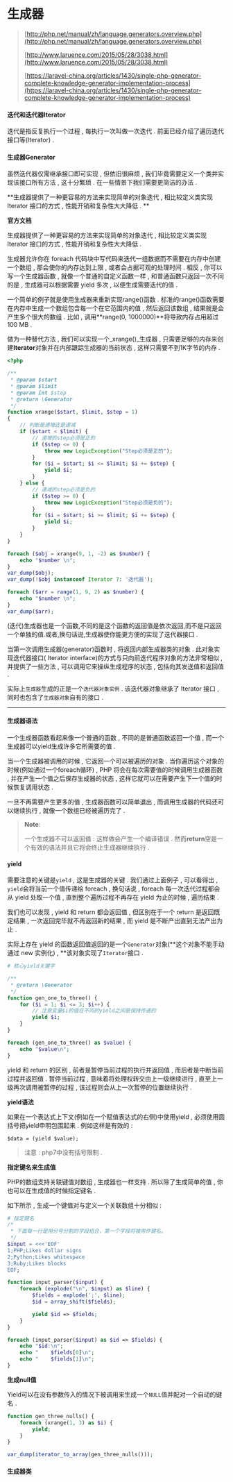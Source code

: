 # 生成器

> [http://php.net/manual/zh/language.generators.overview.php](http://php.net/manual/zh/language.generators.overview.php)
>
> [http://www.laruence.com/2015/05/28/3038.html](http://www.laruence.com/2015/05/28/3038.html)
>
> [https://laravel-china.org/articles/1430/single-php-generator-complete-knowledge-generator-implementation-process](https://laravel-china.org/articles/1430/single-php-generator-complete-knowledge-generator-implementation-process)

#### 迭代和迭代器Iterator

迭代是指反复执行一个过程 , 每执行一次叫做一次迭代 . 前面已经介绍了遍历迭代接口等\(Iterator\) .

#### 生成器Generator

虽然迭代器仅需继承接口即可实现 , 但依旧很麻烦 , 我们毕竟需要定义一个类并实现该接口所有方法 , 这十分繁琐 . 在一些情景下我们需要更简洁的办法 .

**生成器提供了一种更容易的方法来实现简单的对象迭代 , 相比较定义类实现 Iterator 接口的方式 , 性能开销和复杂性大大降低 . **

**官方文档**

生成器提供了一种更容易的方法来实现简单的对象迭代 , 相比较定义类实现 Iterator 接口的方式 , 性能开销和复杂性大大降低 .

生成器允许你在 foreach 代码块中写代码来迭代一组数据而不需要在内存中创建一个数组 , 那会使你的内存达到上限 , 或者会占据可观的处理时间 . 相反 , 你可以写一个生成器函数 , 就像一个普通的自定义函数一样 , 和普通函数只返回一次不同的是 , 生成器可以根据需要 yield 多次 , 以便生成需要迭代的值 .

一个简单的例子就是使用生成器来重新实现range\(\)函数 . 标准的range\(\)函数需要在内存中生成一个数组包含每一个在它范围内的值 , 然后返回该数组 , 结果就是会产生多个很大的数组 . 比如 , 调用**range\(0, 1000000\)**将导致内存占用超过 100 MB .

做为一种替代方法 , 我们可以实现一个_xrange\(\)_生成器 , 只需要足够的内存来创建**Iterator**对象并在内部跟踪生成器的当前状态 , 这样只需要不到1K字节的内存 .

```php
<?php

/**
 * @param $start
 * @param $limit
 * @param int $step
 * @return \Generator
 */
function xrange($start, $limit, $step = 1)
{
    // 判断是递增还是递减
    if ($start < $limit) {
        // 递增的step必须是正的
        if ($step <= 0) {
            throw new LogicException("Step必须是正的");
        }
        for ($i = $start; $i <= $limit; $i += $step) {
            yield $i;
        }
    } else {
        // 递减的step必须是负的
        if ($step >= 0) {
            throw new LogicException("Step必须是负的");
        }
        for ($i = $start; $i >= $limit; $i += $step) {
            yield $i;
        }
    }
}

foreach ($obj = xrange(9, 1, -2) as $number) {
    echo "$number \n";
}
var_dump($obj);
var_dump(!$obj instanceof Iterator ?: '迭代器');

foreach ($arr = range(1, 9, 2) as $number) {
    echo "$number \n";
}
var_dump($arr);
```

\(迭代\)生成器也是一个函数,不同的是这个函数的返回值是依次返回,而不是只返回一个单独的值.或者,换句话说,生成器使你能更方便的实现了迭代器接口 .

当第一次调用生成器\(generator\)函数时 , 将返回内部生成器类的对象 . 此对象实现迭代器接口\( Iterator interface\)的方式与只向前迭代程序对象的方法非常相似 , 并提供了一些方法 , 可以调用它来操纵生成程序的状态 , 包括向其发送值和返回值 .

实际上`生成器`生成的正是一个`迭代器对象实例` . 该迭代器对象继承了 Iterator 接口 , 同时也包含了`生成器对象`自有的接口 .

---

#### 生成器语法

一个生成器函数看起来像一个普通的函数 , 不同的是普通函数返回一个值 , 而一个生成器可以yield生成许多它所需要的值 .

当一个生成器被调用的时候 , 它返回一个可以被遍历的对象 . 当你遍历这个对象的时候\(例如通过一个foreach循环\) , PHP 将会在每次需要值的时候调用生成器函数 , 并在产生一个值之后保存生成器的状态 , 这样它就可以在需要产生下一个值的时候恢复调用状态 .

一旦不再需要产生更多的值 , 生成器函数可以简单退出 , 而调用生成器的代码还可以继续执行 , 就像一个数组已经被遍历完了 .

> **Note**:
>
> 一个生成器不可以返回值 : 这样做会产生一个编译错误 . 然而**return**空是一个有效的语法并且它将会终止生成器继续执行 .

#### yield

需要注意的关键是`yield` , 这是生成器的关键 . 我们通过上面例子 , 可以看得出 , `yield`会将当前一个值传递给 foreach , 换句话说 , foreach 每一次迭代过程都会从 yield 处取一个值 , 直到整个遍历过程不再存在 yield 为止的时候 , 遍历结束 .

我们也可以发现 , yield 和 return 都会返回值 , 但区别在于一个 return 是返回既定结果 , 一次返回完毕就不再返回新的结果 , 而 yield 是不断产出直到无法产出为止 .

实际上存在 yield 的函数返回值返回的是一个`Generator`对象\(**这个对象不能手动通过 new 实例化\) , **该对象实现了`Iterator`接口 .

```php
# 核心yield关键字

/**
 * @return \Generator
 */
function gen_one_to_three() {
    for ($i = 1; $i <= 3; $i++) {
        // 注意变量$i的值在不同的yield之间是保持传递的
        yield $i;
    }
}

foreach (gen_one_to_three() as $value) {
    echo "$value\n";
}
```

yield 和 return 的区别 , 前者是暂停当前过程的执行并返回值 , 而后者是中断当前过程并返回值 . 暂停当前过程 , 意味着将处理权转交由上一级继续进行 , 直至上一级再次调用被暂停的过程 , 该过程则会从上一次暂停的位置继续执行 .

**yield语法**

如果在一个表达式上下文\(例如在一个赋值表达式的右侧\)中使用yield , 必须使用圆括号把yield申明包围起来 . 例如这样是有效的 :

```
$data = (yield $value);
```

> 注意 : php7中没有括号限制 .

**指定键名来生成值**

PHP的数组支持关联键值对数组 , 生成器也一样支持 . 所以除了生成简单的值 , 你也可以在生成值的时候指定键名 .

如下所示 , 生成一个键值对与定义一个关联数组十分相似 :

```php
# 指定键名
/*
 * 下面每一行是用分号分割的字段组合，第一个字段将被用作键名。
 */
$input = <<<'EOF'
1;PHP;Likes dollar signs
2;Python;Likes whitespace
3;Ruby;Likes blocks
EOF;

function input_parser($input) {
    foreach (explode("\n", $input) as $line) {
        $fields = explode(';', $line);
        $id = array_shift($fields);

        yield $id => $fields;
    }
}

foreach (input_parser($input) as $id => $fields) {
    echo "$id:\n";
    echo "    $fields[0]\n";
    echo "    $fields[1]\n";
}
```

**生成null值**

Yield可以在没有参数传入的情况下被调用来生成一个`NULL`值并配对一个自动的键名 .

```php
function gen_three_nulls() {
    foreach (xrange(1, 3) as $i) {
        yield;
    }
}

var_dump(iterator_to_array(gen_three_nulls()));
```

#### 生成器类



